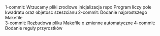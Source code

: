 1-commit: 
	Wrzucamy pliki zrodlowe
	inicjalizacja repo
	Program liczy pole kwadratu oraz objetosc szeszcianu
2-commit:
	Dodanie najprostszego Makefile	
3-commit:
	Rozbudowa pliku Makefile o zmienne automatyczne
4-commit:
	Dodanie reguły przyrostków
